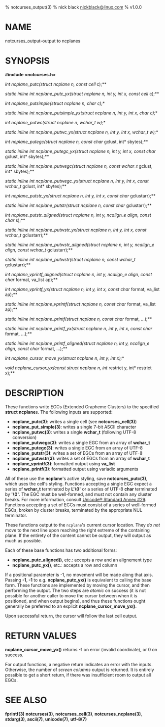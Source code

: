 % notcurses_output(3)
% nick black <nickblack@linux.com>
% v1.0.0

# NAME

notcurses_output-output to ncplanes

# SYNOPSIS

**#include <notcurses.h>**

**int ncplane_putc(struct ncplane* n, const cell* c);**

**static inline int
ncplane_putc_yx(struct ncplane* n, int y, int x, const cell* c);**

**int ncplane_putsimple(struct ncplane* n, char c);**

**static inline int
ncplane_putsimple_yx(struct ncplane* n, int y, int x, char c);**

**int ncplane_putwc(struct ncplane* n, wchar_t w);**

**static inline int
ncplane_putwc_yx(struct ncplane* n, int y, int x, wchar_t w);**

**int ncplane_putegc(struct ncplane* n, const char* gclust, int* sbytes);**

**static inline int
ncplane_putegc_yx(struct ncplane* n, int y, int x, const char* gclust, int* sbytes);**

**static inline int
ncplane_putwegc(struct ncplane* n, const wchar_t* gclust, int* sbytes);**

**static inline int
ncplane_putwegc_yx(struct ncplane* n, int y, int x, const wchar_t* gclust, int* sbytes);**

**int ncplane_putstr_yx(struct ncplane* n, int y, int x, const char* gclustarr);**

**static inline int
ncplane_putstr(struct ncplane* n, const char* gclustarr);**

**int ncplane_putstr_aligned(struct ncplane* n, int y, ncalign_e align,
                               const char* s);**

**static inline int
ncplane_putwstr_yx(struct ncplane* n, int y, int x, const wchar_t* gclustarr);**

**static inline int
ncplane_putwstr_aligned(struct ncplane* n, int y, ncalign_e align,
                        const wchar_t* gclustarr);**

**static inline int
ncplane_putwstr(struct ncplane* n, const wchar_t* gclustarr);**

**int ncplane_vprintf_aligned(struct ncplane* n, int y, ncalign_e align,
                                const char* format, va_list ap);**

**int ncplane_vprintf_yx(struct ncplane* n, int y, int x,
                           const char* format, va_list ap);**

**static inline int
ncplane_vprintf(struct ncplane* n, const char* format, va_list ap);**

**static inline int
ncplane_printf(struct ncplane* n, const char* format, ...);**

**static inline int
ncplane_printf_yx(struct ncplane* n, int y, int x, const char* format, ...);**

**static inline int
ncplane_printf_aligned(struct ncplane* n, int y, ncalign_e align, const char* format, ...);**

**int ncplane_cursor_move_yx(struct ncplane* n, int y, int x);**

**void ncplane_cursor_yx(const struct ncplane* n, int* restrict y,
                           int* restrict x);**

# DESCRIPTION

These functions write EGCs (Extended Grapheme Clusters) to the specified
**struct ncplane**s. The following inputs are supported:

* **ncplane_putc(3)**: writes a single cell (see **notcurses_cell(3)**)
* **ncplane_put_simple(3)**: writes a single 7-bit ASCII character
* **ncplane_putwc(3)**: writes a single **wchar_t** (following UTF-8 conversion)
* **ncplane_putwegc(3)**: writes a single EGC from an array of **wchar_t**
* **ncplane_putegc(3)**: writes a single EGC from an array of UTF-8
* **ncplane_putstr(3)**: writes a set of EGCs from an array of UTF-8
* **ncplane_putwstr(3)**: writes a set of EGCs from an array of **wchar_t**
* **ncplane_vprintf(3)**: formatted output using **va_list**
* **ncplane_printf(3)**: formatted output using variadic arguments

All of these use the **ncplane**'s active styling, save **notcurses_putc(3)**,
which uses the cell's styling. Functions accepting a single EGC expect a series
of **wchar_t** terminated by **L'\0'** or a series of UTF-8 **char** terminated
by **'\0'**. The EGC must be well-formed, and must not contain any cluster
breaks. For more information, consult [Unicode® Standard Annex #29](https://unicode.org/reports/tr29/).
Functions accepting a set of EGCs must consist of a series of well-formed EGCs,
broken by cluster breaks, terminated by the appropriate NUL terminator.

These functions output to the `ncplane`'s current cursor location. They *do not*
move to the next line upon reaching the right extreme of the containing plane.
If the entirety of the content cannot be output, they will output as much as
possible.

Each of these base functions has two additional forms:

* **ncplane_putc_aligned()**, etc.: accepts a row and an alignement type
* **ncplane_putc_yx()**, etc.: accepts a row and column

If a positional parameter is -1, no movement will be made along that axis.
Passing **-1, -1** to e.g. **ncplane_putc_yx()** is equivalent to calling the
base form. These functions are implemented by moving the cursor, and then
performing the output. The two steps are *atomic* on success (it is not possible
for another caller to move the cursor between when it is positioned, and when
output begins), and thus these functions ought generally be preferred to an
explicit **ncplane_cursor_move_yx()**.

Upon successful return, the cursor will follow the last cell output.

# RETURN VALUES

**ncplane_cursor_move_yx()** returns -1 on error (invalid coordinate), or 0
on success.

For output functions, a negative return indicates an error with the inputs.
Otherwise, the number of *screen columns* output is returned. It is entirely
possible to get a short return, if there was insufficient room to output all
EGCs.

# SEE ALSO

**fprintf(3)**
**notcurses(3)**, **notcurses_cell(3)**, **notcurses_ncplane(3)**,
**stdarg(3)**,
**ascii(7)**,
**unicode(7)**,
**utf-8(7)**
